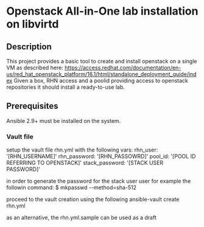 # Openstack All-in-One lab installation on libvirtd

## Description 
This project provides a basic tool to create and install openstack on a single VM as described here:
https://access.redhat.com/documentation/en-us/red_hat_openstack_platform/16.1/html/standalone_deployment_guide/index
Given a box, RHN access and a poolid providing access to openstack repositories it should install a ready-to-use lab. 

## Prerequisites
Ansible 2.9+ must be installed on the system.


### Vault file
setup the vault file rhn.yml with the following vars: 
rhn_user: '[RHN_USERNAME]'
rhn_password: '[RHN_PASSOWRD]'
pool_id: '[POOL ID REFERRING TO OPENSTACK]'
stack_password: '[STACK USER PASSWORD]'

in order to generate the password for the stack user user for example the followin command: 
 $ mkpasswd --method=sha-512

proceed to the vault creation using the following 
ansible-vault create rhn.yml

as an alternative, the rhn.yml.sample can be used as a draft


